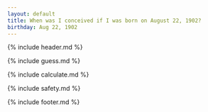 ```yaml
---
layout: default
title: When was I conceived if I was born on August 22, 1902?
birthday: Aug 22, 1902
---
```


{% include header.md %}

{% include guess.md %}

{% include calculate.md %}

{% include safety.md %}

{% include footer.md %}



